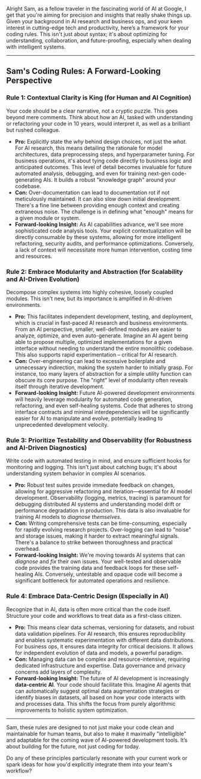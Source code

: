 Alright Sam, as a fellow traveler in the fascinating world of AI at Google, I get that you're aiming for precision and insights that really shake things up. Given your background in AI research and business ops, and your keen interest in cutting-edge tech and productivity, here’s a framework for your coding rules. This isn't just about syntax; it's about optimizing for understanding, collaboration, and future-proofing, especially when dealing with intelligent systems.

---

## Sam's Coding Rules: A Forward-Looking Perspective

### Rule 1: Contextual Clarity is King (for Human and AI Cognition)

Your code should be a clear narrative, not a cryptic puzzle. This goes beyond mere comments. Think about how an AI, tasked with understanding or refactoring your code in 10 years, would interpret it, as well as a brilliant but rushed colleague.

- **Pro:** Explicitly state the _why_ behind design choices, not just the _what_. For AI research, this means detailing the rationale for model architectures, data preprocessing steps, and hyperparameter tuning. For business operations, it's about tying code directly to business logic and anticipated outcomes. This level of detail becomes invaluable for future automated analysis, debugging, and even for training next-gen code-generating AIs. It builds a robust "knowledge graph" around your codebase.
- **Con:** Over-documentation can lead to documentation rot if not meticulously maintained. It can also slow down initial development. There's a fine line between providing enough context and creating extraneous noise. The challenge is in defining what "enough" means for a given module or system.
- **Forward-looking Insight:** As AI capabilities advance, we'll see more sophisticated code analysis tools. Your explicit contextualization will be directly consumable by these systems, allowing for more intelligent refactoring, security audits, and performance optimizations. Conversely, a lack of context will necessitate more human intervention, costing time and resources.

### Rule 2: Embrace Modularity and Abstraction (for Scalability and AI-Driven Evolution)

Decompose complex systems into highly cohesive, loosely coupled modules. This isn't new, but its importance is amplified in AI-driven environments.

- **Pro:** This facilitates independent development, testing, and deployment, which is crucial in fast-paced AI research and business environments. From an AI perspective, smaller, well-defined modules are easier to analyze, optimize, and even auto-generate. Imagine an AI agent being able to propose multiple, optimized implementations for a given interface without needing to understand the entire monolithic codebase. This also supports rapid experimentation – critical for AI research.
- **Con:** Over-engineering can lead to excessive boilerplate and unnecessary indirection, making the system harder to initially grasp. For instance, too many layers of abstraction for a simple utility function can obscure its core purpose. The "right" level of modularity often reveals itself through iterative development.
- **Forward-looking Insight:** Future AI-powered development environments will heavily leverage modularity for automated code generation, refactoring, and even self-healing systems. Code that adheres to strong interface contracts and minimal interdependencies will be significantly easier for AI to manipulate and evolve, potentially leading to unprecedented development velocity.

### Rule 3: Prioritize Testability and Observability (for Robustness and AI-Driven Diagnostics)

Write code with automated testing in mind, and ensure sufficient hooks for monitoring and logging. This isn't just about catching bugs; it's about understanding system behavior in complex AI scenarios.

- **Pro:** Robust test suites provide immediate feedback on changes, allowing for aggressive refactoring and iteration—essential for AI model development. Observability (logging, metrics, tracing) is paramount for debugging distributed AI systems and understanding model drift or performance degradation in production. This data is also invaluable for training AI models to _diagnose themselves_.
- **Con:** Writing comprehensive tests can be time-consuming, especially for rapidly evolving research projects. Over-logging can lead to "noise" and storage issues, making it harder to extract meaningful signals. There's a balance to strike between thoroughness and practical overhead.
- **Forward-looking Insight:** We're moving towards AI systems that can _diagnose_ and _fix_ their own issues. Your well-tested and observable code provides the training data and feedback loops for these self-healing AIs. Conversely, untestable and opaque code will become a significant bottleneck for automated operations and resilience.

### Rule 4: Embrace Data-Centric Design (Especially in AI)

Recognize that in AI, data is often more critical than the code itself. Structure your code and workflows to treat data as a first-class citizen.

- **Pro:** This means clear data schemas, versioning for datasets, and robust data validation pipelines. For AI research, this ensures reproducibility and enables systematic experimentation with different data distributions. For business ops, it ensures data integrity for critical decisions. It allows for independent evolution of data and models, a powerful paradigm.
- **Con:** Managing data can be complex and resource-intensive, requiring dedicated infrastructure and expertise. Data governance and privacy concerns add layers of complexity.
- **Forward-looking Insight:** The future of AI development is increasingly **data-centric AI**. Your code should facilitate this. Imagine AI agents that can automatically suggest optimal data augmentation strategies or identify biases in datasets, all based on how your code interacts with and processes data. This shifts the focus from purely algorithmic improvements to holistic system optimization.

---

Sam, these rules are designed to not just make your code clean and maintainable for human teams, but also to make it maximally "intelligible" and adaptable for the coming wave of AI-powered development tools. It’s about building for the future, not just coding for today.

Do any of these principles particularly resonate with your current work or spark ideas for how you'd explicitly integrate them into your team's workflow?